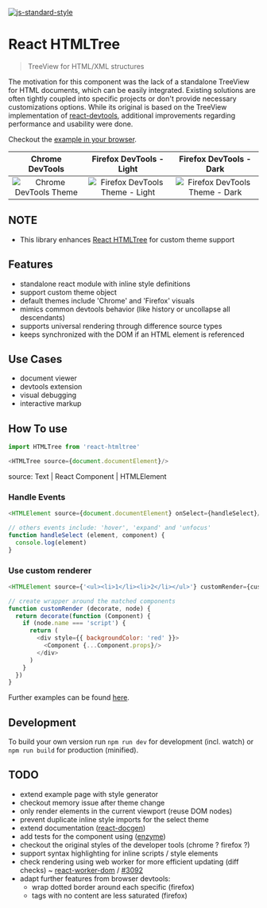[![js-standard-style](https://cdn.rawgit.com/feross/standard/master/badge.svg)](https://github.com/feross/standard)

# React HTMLTree

> TreeView for HTML/XML structures

The motivation for this component was the lack of a standalone TreeView for HTML documents,
which can be easily integrated. Existing solutions are often tightly coupled into specific projects
or don't provide necessary customizations options. While its original is based on the TreeView
implementation of [react-devtools](https://github.com/facebook/react-devtools/blob/master/frontend/Node.js),
additional improvements regarding performance and usability were done.

Checkout the [example in your browser]( https://autarc.github.io/react-htmltree).

Chrome DevTools | Firefox DevTools - Light  | Firefox DevTools - Dark
:--------------:|:-------------------------:|:----------------------:
![Chrome DevTools Theme](assets/chrome-devtools.png)|![Firefox DevTools Theme - Light](assets/firefox-devtools.light.png)|![Firefox DevTools Theme - Dark](assets/firefox-devtools.dark.png)

## NOTE
- This library enhances [React HTMLTree](https://github.com/Autarc/react-htmltree) for custom theme support
## Features
- standalone react module with inline style definitions
- support custom theme object
- default themes include 'Chrome' and 'Firefox' visuals
- mimics common devtools behavior (like history or uncollapse all descendants)
- supports universal rendering through difference source types
- keeps synchronized with the DOM if an HTML element is referenced


## Use Cases
- document viewer
- devtools extension
- visual debugging
- interactive markup


## How To use

```js
import HTMLTree from 'react-htmltree'

<HTMLTree source={document.documentElement}/>
```
source: Text | React Component | HTMLElement


### Handle Events

```js
<HTMLElement source={document.documentElement} onSelect={handleSelect}/>

// others events include: 'hover', 'expand' and 'unfocus'
function handleSelect (element, component) {
  console.log(element)
}
```

### Use custom renderer

```js
<HTMLElement source={'<ul><li>1</li><li>2</li></ul>'} customRender={customRender}/>

// create wrapper around the matched components
function customRender (decorate, node) {
  return decorate(function (Component) {
    if (node.name === 'script') {
      return (
        <div style={{ backgroundColor: 'red' }}>
          <Component {...Component.props}/>
        </div>  
      )
    }
  })
}
```
Further examples can be found [here](example).


## Development
To build your own version run `npm run dev` for development (incl. watch) or `npm run build` for production (minified).


## TODO
- extend example page with style generator
- checkout memory issue after theme change
- only render elements in the current viewport (reuse DOM nodes)
- prevent duplicate inline style imports for the select theme
- extend documentation ([react-docgen](https://github.com/reactjs/react-docgen))
- add tests for the component using ([enzyme](https://github.com/airbnb/enzyme))
- checkout the original styles of the developer tools (chrome ? firefox ?)
- support syntax highlighting for inline scripts / style elements
- check rendering using web worker for more efficient updating (diff checks)
~ [react-worker-dom](https://github.com/web-perf/react-worker-dom) / [#3092](https://github.com/facebook/react/issues/3092)
- adapt further features from browser devtools:
  - wrap dotted border around each specific (firefox)
  - tags with no content are less saturated (firefox)
